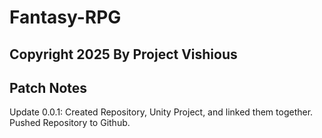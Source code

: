 # Fantasy-RPG
## Copyright 2025 By Project Vishious

## Patch Notes
Update 0.0.1: Created Repository, Unity Project, and linked them together. Pushed Repository to Github.
